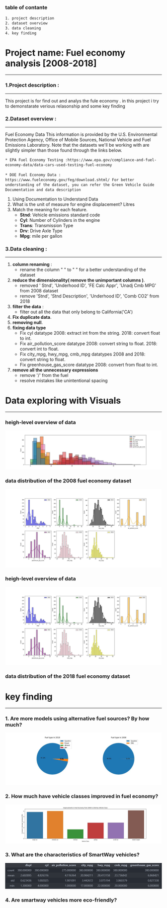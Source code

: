 ### table of contante 
    1. project description 
    2. dataset overview 
    3. data cleaning 
    4. key finding 



# Project name: Fuel economy analysis [2008-2018]
---
### 1.Project description : 
---
This project is for find out and analys the fule economy . in this project i try to demonstarate verious relasonship and some key finding 

### 2.Dataset overview :
---
Fuel Economy Data This information is provided by the U.S. Environmental Protection Agency, Office of Mobile Sources, National Vehicle and Fuel Emissions Laboratory. Note that the datasets we'll be working with are slightly simpler than those found through the links below.

    * EPA Fuel Economy Testing :https://www.epa.gov/compliance-and-fuel-economy-data/data-cars-used-testing-fuel-economy

    * DOE Fuel Economy Data : https://www.fueleconomy.gov/feg/download.shtml/ For better understanding of the dataset, you can refer the Green Vehicle Guide Documentation and data description
  

    
1. Using Documentation to Understand Data
 1. What is the unit of measure for engine displacement? Litres
 2. Match the meaning for each feature.
     * <b>Stnd</b>: Vehicle emissions standard code
     * <b>Cyl</b>: Number of Cylinders in the engine
     * <b>Trans</b>: Transmission Type
     * <b>Drv</b>: Drive Axle Type
     * <b>Mpg</b>: mile per gallon 
        
### 3.Data cleaning :
------------
 1. <b>column renaming</b>   :
     * rename the column " " to " " for a better understanding of the dataset 
 2. <b>reduce the dimensionality( remove the unimportant columns )</b>.
    * removed  ' Stnd', 'Underhood ID', 'FE Calc Appr', 'Unadj Cmb MPG' from 2008 dataset 
    * remove 'Stnd', 'Stnd Description', 'Underhood ID', 'Comb CO2' from 2018
 3. <b>filter the data</b> :
     * filter out all the data that only belong to California('CA')
 4. <b>Fix duplicate data</b>.
 5. <b>removing null</b>.
 6. <b>fixing data type </b>
     * Fix cyl datatype 2008: extract int from the string. 2018: convert float to int.
     * Fix air_pollution_score datatype 2008: convert string to float. 2018: convert int to float.
     * Fix city_mpg, hwy_mpg, cmb_mpg datatypes 2008 and 2018: convert string to float.
     * Fix greenhouse_gas_score datatype 2008: convert from float to int.
 7. <b>remove all the unnecessary expressions</b>
     * remove '/' from the fuel 
     * resolve mistakes like unintentional spacing 
# Data exploring with Visuals
-------------
### heigh-level overview of data 
![](project_name/data/fig/all_clen_hist_08.jpg)
### data distribution of the 2008 fuel economy dataset 
![](project_name/data/fig/histplot_18.jpg)

### heigh-level overview of data 
![](project_name/data/fig/histplot_18.jpg)
### data distribution of the 2018 fuel economy dataset 


# key finding 
---
### 1. <b>Are more models using alternative fuel sources? By how much?</b>
![](project_name/data/fig/pie_fuel_08and18.jpg)
### 2. How much have vehicle classes improved in fuel economy?
   
![](project_name/data/fig/q2inc.jpg)
### 3. What are the characteristics of SmartWay vehicles?

![](project_name/data/fig/q3.png)

### 4. Are smartway vehicles more eco-friendly? 






